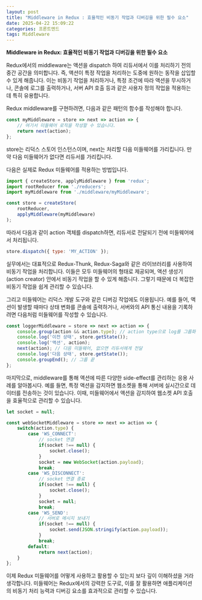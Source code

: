 ```yaml
---
layout: post
title: "Middleware in Redux : 효율적인 비동기 작업과 디버깅을 위한 필수 요소"
date: 2025-04-22 15:09:22
categories: 프론트엔드
tags: Middleware
---
```


**Middleware in Redux: 효율적인 비동기 작업과 디버깅을 위한 필수 요소**

Redux에서의 middleware는 액션을 dispatch 하여 리듀서에서 이를 처리하기 전의 중간 공간을 의미합니다. 즉, 액션이 특정 작업을 처리하는 도중에 원하는 동작을 삽입할 수 있게 해줍니다. 이는 비동기 작업을 처리하거나, 특정 조건에 따라 액션을 무시하거나, 콘솔에 로그를 출력하거나, 서버 API 호출 등과 같은 사용자 정의 작업을 적용하는 데 특히 유용합니다.

Redux middleware를 구현하려면, 다음과 같은 패턴의 함수를 작성해야 합니다.

```javascript
const myMiddleware = store => next => action => {
    // 여기서 미들웨어 로직을 작성할 수 있습니다.
    return next(action);
};
```
store는 리덕스 스토어 인스턴스이며, next는 처리할 다음 미들웨어를 가리킵니다. 만약 다음 미들웨어가 없다면 리듀서를 가리킵니다.

다음은 실제로 Redux 미들웨어를 적용하는 방법입니다.

```javascript
import { createStore, applyMiddleware } from 'redux';
import rootReducer from './reducers';
import myMiddleware from './middleware/myMiddleware';

const store = createStore(
    rootReducer,
    applyMiddleware(myMiddleware)
);
```

따라서 다음과 같이 action 객체를 dispatch하면, 리듀서로 전달되기 전에 미들웨어에서 처리됩니다.

```javascript
store.dispatch({ type: 'MY_ACTION' });
```

실무에서는 대표적으로 Redux-Thunk, Redux-Saga와 같은 라이브러리를 사용하여 비동기 작업을 처리합니다. 이들은 모두 미들웨어의 형태로 제공되며, 액션 생성기(action creator) 안에서 비동기 작업을 할 수 있게 해줍니다. 그렇기 때문에 더 복잡한 비동기 작업을 쉽게 관리할 수 있습니다.

그리고 미들웨어는 리덕스 개발 도구와 같은 디버깅 작업에도 이용됩니다. 예를 들어, 액션이 발생할 때마다 상태 변화를 콘솔에 출력하거나, 서버와의 API 통신 내용을 기록하려면 다음처럼 미들웨어를 작성할 수 있습니다.

```javascript
const loggerMiddleware = store => next => action => {
    console.group(action && action.type); // action type으로 log를 그룹화함
    console.log('이전 상태', store.getState());
    console.log('액션', action);
    next(action); // 다음 미들웨어, 없으면 리듀서에게 전달
    console.log('다음 상태', store.getState());
    console.groupEnd(); // 그룹 끝
};
```

마지막으로, middleware를 통해 액션에 따른 다양한 side-effect를 관리하는 응용 사례를 알아봅시다. 예를 들면, 특정 액션을 감지하면 웹소켓을 통해 서버에 실시간으로 데이터를 전송하는 것이 있습니다. 이때, 미들웨어에서 액션을 감지하여 웹소켓 API 호출을 효율적으로 관리할 수 있습니다.

```javascript
let socket = null;

const webSocketMiddleware = store => next => action => {
    switch(action.type) {
        case 'WS_CONNECT':
            // socket 연결
            if(socket !== null) {
                socket.close();
            }
            socket = new WebSocket(action.payload);
            break;
        case 'WS_DISCONNECT':
            // socket 연결 종료
            if(socket !== null) {
                socket.close();
            }
            socket = null;
            break;
        case 'WS_SEND':
            // 서버로 메시지 보내기
            if(socket !== null) {
                socket.send(JSON.stringify(action.payload));
            }
            break;
        default:
            return next(action);
    }
};
```

이제 Redux 미들웨어를 어떻게 사용하고 활용할 수 있는지 보다 깊이 이해하셨을 거라 생각합니다. 미들웨어는 Redux에서의 강력한 도구로, 이를 잘 활용하면 애플리케이션의 비동기 처리 능력과 디버깅 요소를 효과적으로 관리할 수 있습니다.

